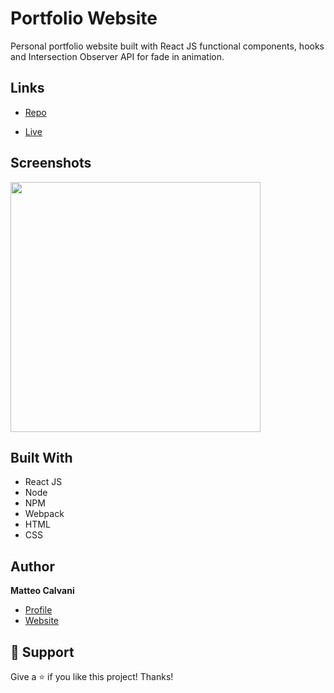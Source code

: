 # Portfolio Website

<p> Personal portfolio website built with React JS functional components, hooks and Intersection Observer API for fade in animation.</p>

## Links

- [Repo](https://github.com/1987mat/Portfolio_Site 'Repo')

- [Live]()

## Screenshots

<img src="" width="400"/>

## Built With

- React JS
- Node
- NPM
- Webpack
- HTML
- CSS

## Author

**Matteo Calvani**

- [Profile](https://github.com/1987mat 'Matteo Calvani')
- [Website]("Welcome")

## 🤝 Support

Give a ⭐️ if you like this project! Thanks!
